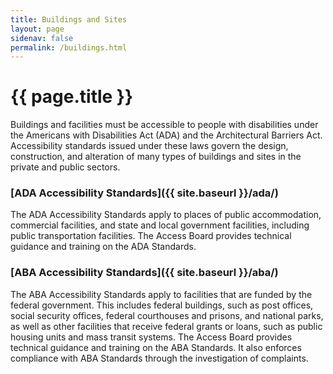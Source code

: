 ```yaml
---
title: Buildings and Sites
layout: page
sidenav: false
permalink: /buildings.html
---
```


# {{ page.title }}

Buildings and facilities must be accessible to people with disabilities under the Americans with Disabilities Act (ADA) and the Architectural Barriers Act.  Accessibility standards issued under these laws govern the design, construction, and alteration of many types of buildings and sites in the private and public sectors.  


### [ADA Accessibility Standards]({{ site.baseurl }}/ada/)
The ADA Accessibility Standards apply to places of public accommodation, commercial facilities, and state and local government facilities, including public transportation facilities.  The Access Board provides technical guidance and training on the ADA Standards.  


###  [ABA Accessibility Standards]({{ site.baseurl }}/aba/)
The ABA Accessibility Standards apply to facilities that are funded by the federal government.   This includes federal buildings, such as post offices, social security offices, federal courthouses and prisons, and national parks, as well as other facilities that receive federal grants or loans, such as public housing units and mass transit systems.  The Access Board provides technical guidance and training on the ABA Standards.  It also enforces compliance with ABA Standards through the investigation of complaints.
